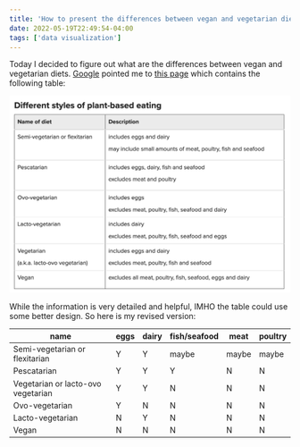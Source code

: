 ```yaml
---
title: 'How to present the differences between vegan and vegetarian diets'
date: 2022-05-19T22:49:54-04:00
tags: ['data visualization']
---
```


Today I decided to figure out what are the differences between vegan and vegetarian diets. [Google](https://www.google.com/search?q=vegan+vs+vegetarian) pointed me to [this page](https://www.heartfoundation.org.nz/wellbeing/healthy-eating/nutrition-facts/plant-based-vegetarian-vegan-diets) which contains the following table:

<!--truncate-->

![vegan table](./vegan%20table.png)

While the information is very detailed and helpful, IMHO the table could use some better design. So here is my revised version:

| name                               | eggs | dairy | fish/seafood | meat  | poultry |
| ---------------------------------- | ---- | ----- | ------------ | ----- | ------- |
| Semi-vegetarian or flexitarian     | Y    | Y     | maybe        | maybe | maybe   |
| Pescatarian                        | Y    | Y     | Y            | N     | N       |
| Vegetarian or lacto-ovo vegetarian | Y    | Y     | N            | N     | N       |
| Ovo-vegetarian                     | Y    | N     | N            | N     | N       |
| Lacto-vegetarian                   | N    | Y     | N            | N     | N       |
| Vegan                              | N    | N     | N            | N     | N       |
